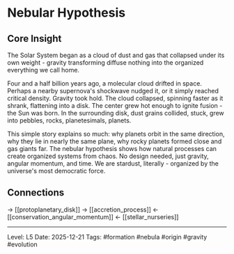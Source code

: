 # Nebular Hypothesis

## Core Insight
The Solar System began as a cloud of dust and gas that collapsed under its own weight - gravity transforming diffuse nothing into the organized everything we call home.

Four and a half billion years ago, a molecular cloud drifted in space. Perhaps a nearby supernova's shockwave nudged it, or it simply reached critical density. Gravity took hold. The cloud collapsed, spinning faster as it shrank, flattening into a disk. The center grew hot enough to ignite fusion - the Sun was born. In the surrounding disk, dust grains collided, stuck, grew into pebbles, rocks, planetesimals, planets.

This simple story explains so much: why planets orbit in the same direction, why they lie in nearly the same plane, why rocky planets formed close and gas giants far. The nebular hypothesis shows how natural processes can create organized systems from chaos. No design needed, just gravity, angular momentum, and time. We are stardust, literally - organized by the universe's most democratic force.

## Connections
→ [[protoplanetary_disk]]
→ [[accretion_process]]
← [[conservation_angular_momentum]]
← [[stellar_nurseries]]

---
Level: L5
Date: 2025-12-21
Tags: #formation #nebula #origin #gravity #evolution